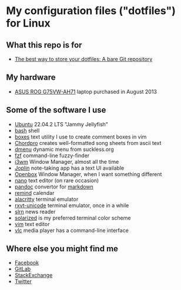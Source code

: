 # My configuration files ("dotfiles") for Linux

## What this repo is for

- [The best way to store your dotfiles: A bare Git repository](https://www.atlassian.com/git/tutorials/dotfiles)

## My hardware

- [ASUS ROG G75VW-AH71](https://rog.asus.com/articles/hands-on/asus-g75vw-gaming-laptop-overview/) laptop purchased in August 2013

## Some of the software I use

- [Ubuntu](https://ubuntu.com/download/desktop) 22.04.2 LTS "Jammy Jellyfish"
- [bash](https://www.gnu.org/software/bash/) shell
- [boxes](https://boxes.thomasjensen.com/) text utility I use to create comment boxes in vim
- [Chordpro](https://www.chordpro.org/chordpro/) creates well-formatted song sheets from ascii text
- [dmenu](https://tools.suckless.org/dmenu/) dynamic menu from suckless.org
- [fzf](https://github.com/junegunn/fzf) command-line fuzzy-finder
- [i3wm](https://i3wm.org/) Window Manager, almost all the time
- [Joplin](https://joplinapp.org/) note-taking app has a text UI available
- [Openbox](http://openbox.org/wiki/Main_Page) Window Manager, when I want something different
- [nano](https://www.nano-editor.org/) text editor (on rare occasion)
- [pandoc](https://pandoc.org/) convertor for [markdown](https://daringfireball.net/projects/markdown/)
- [remind](https://dianne.skoll.ca/projects/remind/) calendar
- [alacritty](https://alacritty.org/) terminal emulator
- [rxvt-unicode](http://software.schmorp.de/pkg/rxvt-unicode.html) terminal emulator, once in a while
- [slrn](https://slrn.info/) news reader
- [solarized](https://ethanschoonover.com/solarized/) is my preferred terminal color scheme
- [vim](https://www.vim.org/) text editor
- [vlc](https://www.videolan.org/) media player has a command-line interface

## Where else you might find me

- [Facebook](https://www.facebook.com/michael.debusk.31)
- [GitLab](https://gitlab.com/mdebusk)
- [StackExchange](https://stackexchange.com/users/2998028/mdebusk)
- [Twitter](https://twitter.com/nlphilia)

